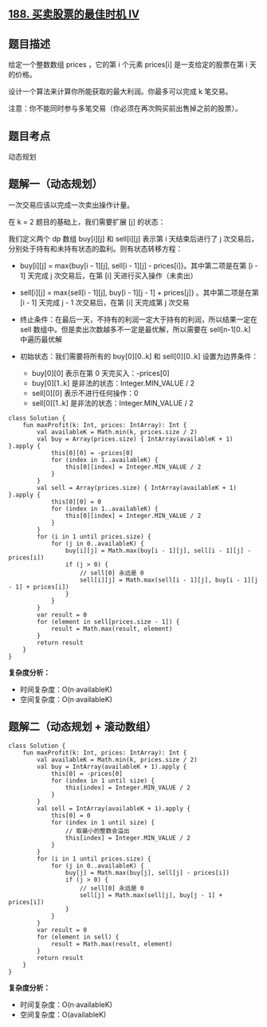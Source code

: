 ## [188. 买卖股票的最佳时机 IV](https://leetcode.cn/problems/best-time-to-buy-and-sell-stock-iv/description/)

## 题目描述

给定一个整数数组 prices ，它的第 i 个元素 prices[i] 是一支给定的股票在第 i 天的价格。

设计一个算法来计算你所能获取的最大利润。你最多可以完成 k 笔交易。

注意：你不能同时参与多笔交易（你必须在再次购买前出售掉之前的股票）。

## 题目考点

动态规划

## 题解一（动态规划）

一次交易应该以完成一次卖出操作计量。

在 k = 2 题目的基础上，我们需要扩展 [j] 的状态：

我们定义两个 dp 数组 buy[i][j] 和 sell[i][j] 表示第 i 天结束后进行了 j 次交易后，分别处于持有和未持有状态的盈利。则有状态转移方程：

- buy[i][j] = max{buy[i - 1][j], sell[i - 1][j] - prices[i]}。其中第二项是在第 [i - 1] 天完成 j 次交易后，在第 [i] 天进行买入操作（未卖出）
- sell[i][j] = max{sell[i - 1][j], buy[i - 1][j - 1] + prices[j]} 。其中第二项是在第 [i - 1] 天完成 j - 1 次交易后，在第 [i] 天完成第 j 次交易

- 终止条件：在最后一天，不持有的利润一定大于持有的利润，所以结果一定在 sell 数组中。但是卖出次数越多不一定是最优解，所以需要在 sell[n-1[0..k] 中遍历最优解
- 初始状态：我们需要将所有的 buy[0][0..k] 和 sell[0][0..k] 设置为边界条件：
  - buy[0][0] 表示在第 0 天完买入：-prices[0]
  - buy[0][1..k] 是非法的状态：Integer.MIN_VALUE / 2
  - sell[0][0] 表示不进行任何操作：0
  - sell[0][1..k] 是非法的状态：Integer.MIN_VALUE / 2

```
class Solution {
    fun maxProfit(k: Int, prices: IntArray): Int {
        val availableK = Math.min(k, prices.size / 2)
        val buy = Array(prices.size) { IntArray(availableK + 1) }.apply {
            this[0][0] = -prices[0]
            for (index in 1..availableK) {
                this[0][index] = Integer.MIN_VALUE / 2
            }
        }
        val sell = Array(prices.size) { IntArray(availableK + 1) }.apply {
            this[0][0] = 0
            for (index in 1..availableK) {
                this[0][index] = Integer.MIN_VALUE / 2
            }
        }
        for (i in 1 until prices.size) {
            for (j in 0..availableK) {
                buy[i][j] = Math.max(buy[i - 1][j], sell[i - 1][j] - prices[i])
                if (j > 0) {
                    // sell[0] 永远是 0
                    sell[i][j] = Math.max(sell[i - 1][j], buy[i - 1][j - 1] + prices[i])
                }
            }
        }
        var result = 0
        for (element in sell[prices.size - 1]) {
            result = Math.max(result, element)
        }
        return result
    }
}
```

**复杂度分析：**

- 时间复杂度：O(n·availableK)
- 空间复杂度：O(n·availableK) 

## 题解二（动态规划 + 滚动数组）

```
class Solution {
    fun maxProfit(k: Int, prices: IntArray): Int {
        val availableK = Math.min(k, prices.size / 2)
        val buy = IntArray(availableK + 1).apply {
            this[0] = -prices[0]
            for (index in 1 until size) {
                this[index] = Integer.MIN_VALUE / 2
            }
        }
        val sell = IntArray(availableK + 1).apply {
            this[0] = 0
            for (index in 1 until size) {
                // 取最小的整数会溢出
                this[index] = Integer.MIN_VALUE / 2
            }
        }
        for (i in 1 until prices.size) {
            for (j in 0..availableK) {
                buy[j] = Math.max(buy[j], sell[j] - prices[i])
                if (j > 0) {
                    // sell[0] 永远是 0
                    sell[j] = Math.max(sell[j], buy[j - 1] + prices[i])
                }
            }
        }
        var result = 0
        for (element in sell) {
            result = Math.max(result, element)
        }
        return result
    }
}
```

**复杂度分析：**

- 时间复杂度：O(n·availableK)
- 空间复杂度：O(availableK) 
